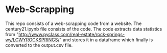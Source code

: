 # Web-Scrapping
This repo consists of a web-scrapping code from a website.
The century21.ipynb file consists of the code. 
The code extracts data statistics from "http://www.pyclass.com/real-estate/rock-springs-wy/LCWYROCKSPRINGS/" and stores it in a dataframe which finally is converted to the output.csv file.
